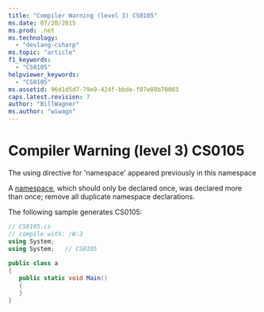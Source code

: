 ```yaml
---
title: "Compiler Warning (level 3) CS0105"
ms.date: 07/20/2015
ms.prod: .net
ms.technology: 
  - "devlang-csharp"
ms.topic: "article"
f1_keywords: 
  - "CS0105"
helpviewer_keywords: 
  - "CS0105"
ms.assetid: 96d1d5d7-79e9-424f-bbde-f87e88b70003
caps.latest.revision: 7
author: "BillWagner"
ms.author: "wiwagn"
---
```

# Compiler Warning (level 3) CS0105
The using directive for 'namespace' appeared previously in this namespace  
  
 A [namespace](../../csharp/language-reference/keywords/namespace.md), which should only be declared once, was declared more than once; remove all duplicate namespace declarations.  
  
 The following sample generates CS0105:  
  
```csharp  
// CS0105.cs  
// compile with: /W:3  
using System;  
using System;   // CS0105  
  
public class a  
{  
   public static void Main()  
   {  
   }  
}  
```
